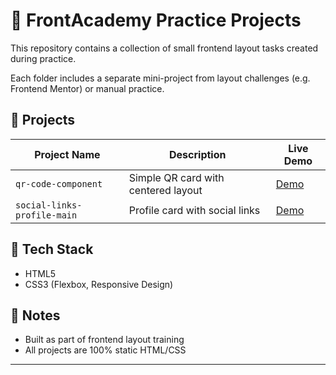 # 🧱 FrontAcademy Practice Projects

This repository contains a collection of small frontend layout tasks created during practice.

Each folder includes a separate mini-project from layout challenges (e.g. Frontend Mentor) or manual practice.

## 📁 Projects

| Project Name | Description | Live Demo |
|--------------|-------------|-----------|
| `qr-code-component` | Simple QR card with centered layout | [Demo](https://cartnix.github.io/FrontAcademy/qr-code-component) |
| `social-links-profile-main` | Profile card with social links | [Demo](https://cartnix.github.io/FrontAcademy/social-links-profile-main) |

## 🚀 Tech Stack

- HTML5  
- CSS3 (Flexbox, Responsive Design)

## 📌 Notes

- Built as part of frontend layout training
- All projects are 100% static HTML/CSS

---
